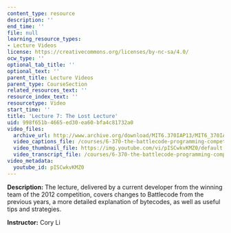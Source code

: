 ```yaml
---
content_type: resource
description: ''
end_time: ''
file: null
learning_resource_types:
- Lecture Videos
license: https://creativecommons.org/licenses/by-nc-sa/4.0/
ocw_type: ''
optional_tab_title: ''
optional_text: ''
parent_title: Lecture Videos
parent_type: CourseSection
related_resources_text: ''
resource_index_text: ''
resourcetype: Video
start_time: ''
title: 'Lecture 7: The Lost Lecture'
uid: 998f651b-4665-ed30-ea60-bfa4c81732a0
video_files:
  archive_url: http://www.archive.org/download/MIT6.370IAP13/MIT6_370IAP13_lec7_ipod.mp4
  video_captions_file: /courses/6-370-the-battlecode-programming-competition-january-iap-2013/f06d6f7335dc56caae77662d4f6fb316_pISCwkvKMZ0.vtt
  video_thumbnail_file: https://img.youtube.com/vi/pISCwkvKMZ0/default.jpg
  video_transcript_file: /courses/6-370-the-battlecode-programming-competition-january-iap-2013/9f184ed8b81cf0717d0324b6dd5e9a50_pISCwkvKMZ0.pdf
video_metadata:
  youtube_id: pISCwkvKMZ0
---
```


**Description:** The lecture, delivered by a current developer from the winning team of the 2012 competition, covers changes to Battlecode from the previous years, a more detailed explanation of bytecodes, as well as useful tips and strategies.

**Instructor:** Cory Li

